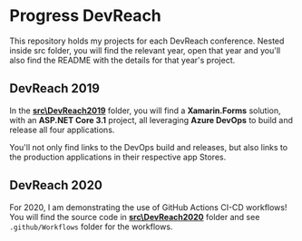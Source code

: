 # Progress DevReach

This repository holds my projects for each DevReach conference. Nested inside src folder, you will find the relevant year, open that year and you'll also find the README with the details for that year's project.

## DevReach 2019

In the [**src\DevReach2019**](https://github.com/LanceMcCarthy/DevReachCompanion/tree/master/src/DevReach2019) folder, you will find a **Xamarin.Forms** solution, with an **ASP.NET Core 3.1** project, all leveraging **Azure DevOps** to build and release all four applications.

You'll not only find links to the DevOps build and releases, but also links to the production applications in their respective app Stores.

## DevReach 2020

For 2020, I am demonstrating the use of GitHub Actions CI-CD workflows! You will find the source code in [**src\DevReach2020**](https://github.com/LanceMcCarthy/DevReachCompanion/tree/master/src/DevReach2020) folder and see `.github/Workflows` folder for the workflows.

